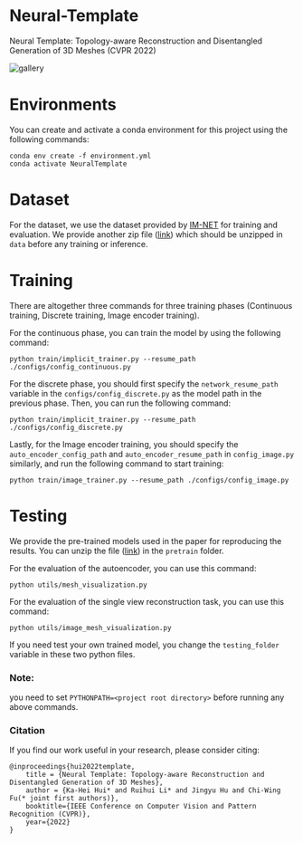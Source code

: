 # Neural-Template
Neural Template: Topology-aware Reconstruction and Disentangled Generation of 3D Meshes (CVPR 2022)

![gallery](figures/gallery.png)

# Environments
You can create and activate a conda environment for this project using the following commands:
```angular2html
conda env create -f environment.yml
conda activate NeuralTemplate
```

# Dataset
For the dataset, we use the dataset provided by [IM-NET](https://github.com/czq142857/IM-NET-pytorch) for training and evaluation. We provide another zip file ([link](https://drive.google.com/file/d/177bC-AresW8tMq54_q84K6Eav_hGxUZE/view?usp=sharing)) which should be unzipped in ```data``` before any training or inference.

# Training
There are altogether three commands for three training phases (Continuous training, Discrete training, Image encoder training).

For the continuous phase, you can train the model by using the following command:
```angular2html
python train/implicit_trainer.py --resume_path ./configs/config_continuous.py
```

For the discrete phase, you should first specify the ```network_resume_path``` variable in the ```configs/config_discrete.py``` as the model path in the previous phase. Then, you can run the following command:
```angular2html
python train/implicit_trainer.py --resume_path ./configs/config_discrete.py
```

Lastly, for the Image encoder training, you should specify the ```auto_encoder_config_path```  and ```auto_encoder_resume_path``` in ```config_image.py``` similarly, and run the following command to start training:
```angular2html
python train/image_trainer.py --resume_path ./configs/config_image.py
```

# Testing
We provide the pre-trained models used in the paper for reproducing the results. You can unzip the file ([link](https://drive.google.com/file/d/1--C2xUp0yao_nHDNvEpL3a1ZpTVC139J/view?usp=sharing)) in the ```pretrain``` folder.

For the evaluation of the autoencoder, you can use this command:
```angular2html
python utils/mesh_visualization.py
```

For the evaluation of the single view reconstruction task, you can use this command:
```angular2html
python utils/image_mesh_visualization.py
```

If you need test your own trained model, you change the ```testing_folder``` variable in these two python files.

### Note: 
you need to set ```PYTHONPATH=<project root directory>``` before running any above commands.

### Citation
If you find our work useful in your research, please consider citing:
```
@inproceedings{hui2022template,
    title = {Neural Template: Topology-aware Reconstruction and Disentangled Generation of 3D Meshes},
    author = {Ka-Hei Hui* and Ruihui Li* and Jingyu Hu and Chi-Wing Fu(* joint first authors)},
    booktitle={IEEE Conference on Computer Vision and Pattern Recognition (CVPR)},
    year={2022}
}
```



